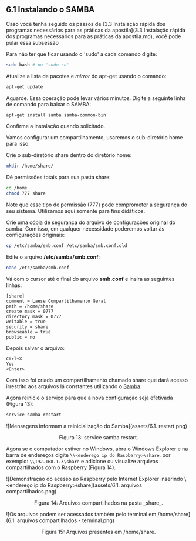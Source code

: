## 6.1 Instalando o SAMBA

<div class="warning">
Caso você tenha seguido os passos de [3.3 Instalação rápida dos programas necessários para as práticas da apostila](3.3 Instalação rápida dos programas necessários para as práticas da apostila.md), você pode pular essa subsessão
</div>

Para não ter que ficar usando o 'sudo' a cada comando digite:

```bash
sudo bash # ou 'sudo su'
```

Atualize a lista de pacotes e _mirror_ do apt-get usando o comando:

```bash
apt-get update
```

Aguarde. Essa operação pode levar vários minutos. Digite a seguinte linha de comando para baixar o SAMBA:

```bash
apt-get install samba samba-common-bin
```

Confirme a instalação quando solicitado.

Vamos configurar um compartilhamento, usaremos o sub-diretório home para isso.

Crie o sub-diretório share dentro do diretório home:

```bash
mkdir /home/share/
```

Dê permissões totais para sua pasta share:

```bash
cd /home
chmod 777 share
```

<div class="warning">
Note que esse tipo de permissão (777) pode comprometer a segurança do seu sistema. Utilizamos aqui somente para fins didáticos.
</div>

Crie uma cópia de segurança do arquivo de configurações original do samba. Com isso, em qualquer necessidade poderemos voltar às configurações originais:

```bash
cp /etc/samba/smb.conf /etc/samba/smb.conf.old
```

Edite o arquivo **/etc/samba/smb.conf**:

```bash
nano /etc/samba/smb.conf
```

Vá com o cursor até o final do arquivo **smb.conf** e insira as seguintes linhas:

```
[share]
comment = Laese Compartilhamento Geral
path = /home/share
create mask = 0777
directory mask = 0777
writable = true
security = share
browseable = true
public = no
```

Depois salvar o arquivo:
```
Ctrl+X
Yes
<Enter>
```

Com isso foi criado um compartilhamento chamado share que dará acesso irrestrito aos arquivos lá constantes utilizando o [Samba](http://www.samba.org).

Agora reinicie o serviço para que a nova configuração seja efetivada (Figura 13):

```bash
service samba restart
```

![Mensagens informam a reinicialização do Samba](assets/6.1. restart.png)

<center>
Figura 13: service samba restart.
</center>

Agora se o computador estiver no Windows, abra o Windows Explorer e na barra de endereços digite ```\\<endereço ip do Raspberry>\share```, por exemplo: ```\\192.168.1.3\share``` e adicione ou visualize arquivos compartilhados com o Raspberry (Figura 14).

![Demonstração do acesso ao Raspberry pelo Internet Explorer inserindo \\<endereço ip do Raspberry>\share](assets/6.1. arquivos compartilhados.png)
<center>
Figura 14: Arquivos compartilhados na pasta _share_.
</center>

![Os arquivos podem ser acessados também pelo terminal em /home/share](6.1. arquivos compartilhados - terminal.png)

<center>
Figura 15: Arquivos presentes em /home/share.
</center>
